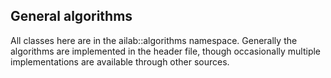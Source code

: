General algorithms
--------
All classes here are in the ailab::algorithms namespace. Generally the algorithms are 
implemented in the header file, though occasionally multiple implementations are available
through other sources.
